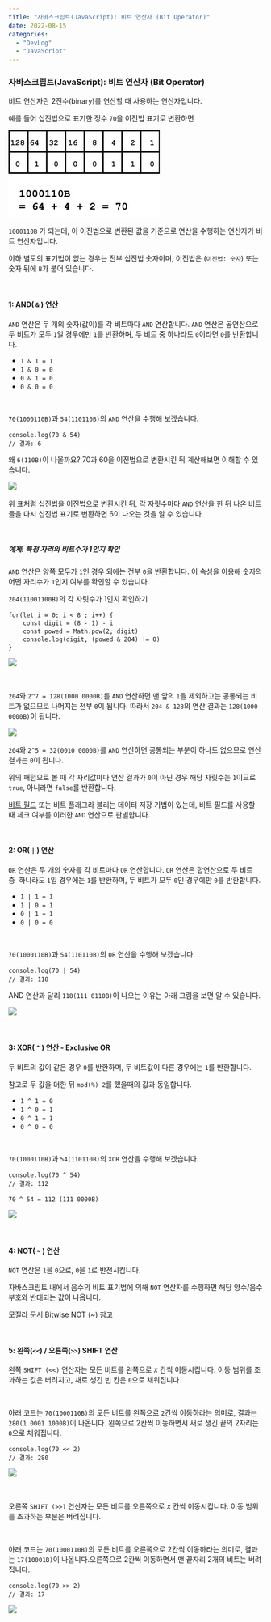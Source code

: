 ```yaml
---
title: "자바스크립트(JavaScript): 비트 연산자 (Bit Operator)"
date: 2022-08-15
categories: 
  - "DevLog"
  - "JavaScript"
---
```


### **자바스크립트(JavaScript): 비트 연산자 (Bit Operator)**

비트 연산자란 2진수(binary)를 연산할 때 사용하는 연산자입니다.

예를 들어 십진법으로 표기한 정수 `70`을 이진법 표기로 변환하면

 ![](/assets/img/wp-content/uploads/2022/08/binary1.webp)

`1000110B` 가 되는데, 이 이진법으로 변환된 값을 기준으로 연산을 수행하는 연산자가 비트 연산자입니다.

이하 별도의 표기법이 없는 경우는 전부 십진법 숫자이며, 이진법은 (`이진법: 숫자`) 또는 숫자 뒤에 `B`가 붙어 있습니다.

 

#### **1: AND( `&` ) 연산**

`AND` 연산은 두 개의 숫자(값이)를 각 비트마다 `AND` 연산합니다. `AND` 연산은 곱연산으로 두 비트가 모두 `1`일 경우에만 `1`를 반환하며, 두 비트 중 하나라도 `0`이라면 `0`를 반환합니다.

- `1 & 1 = 1`
- `1 & 0 = 0`
- `0 & 1 = 0`
- `0 & 0 = 0`

 

`70(1000110B)`과 `54(110110B)`의 `AND` 연산을 수행해 보겠습니다.

```
console.log(70 & 54)
// 결과: 6
```

왜 `6(110B)`이 나올까요? 70과 60을 이진법으로 변환시킨 뒤 계산해보면 이해할 수 있습니다.

 ![](/assets/img/wp-content/uploads/2022/08/스크린샷-2022-08-16-오전-1.53.15.png)

위 표처럼 십진법을 이진법으로 변환시킨 뒤, 각 자릿수마다 `AND` 연산을 한 뒤 나온 비트들을 다시 십진법 표기로 변환하면 6이 나오는 것을 알 수 있습니다.

 

##### **예제: 특정 자리의 비트수가 1인지 확인**

`AND` 연산은 양쪽 모두가 `1`인 경우 외에는 전부 `0`을 반환합니다. 이 속성을 이용해 숫자의 어떤 자리수가 `1`인지 여부를 확인할 수 있습니다.

`204(11001100B)`의 각 자릿수가 1인지 확인하기

```
for(let i = 0; i < 8 ; i++) {
    const digit = (8 - 1) - i
    const powed = Math.pow(2, digit)
    console.log(digit, (powed & 204) != 0)
}

```

 ![](/assets/img/wp-content/uploads/2022/08/스크린샷-2022-08-16-오전-2.03.08.png)

 

`204`와 `2^7 = 128(1000 0000B)`를 `AND` 연산하면 맨 앞의 `1`을 제외하고는 공통되는 비트가 없으므로 나머지는 전부 `0`이 됩니다. 따라서 `204 & 128`의 연산 결과는 `128(1000 0000B)`이 됩니다.

 ![](/assets/img/wp-content/uploads/2022/08/스크린샷-2022-08-16-오전-2.06.37.png)

`204`와 `2^5 = 32(0010 0000B)`를 `AND` 연산하면 공통되는 부분이 하나도 없으므로 연산 결과는 `0`이 됩니다.

위의 패턴으로 볼 때 각 자리값마다 연산 결과가 `0`이 아닌 경우 해당 자릿수는 `1`이므로 `true`, 아니라면 `false`를 반환합니다.

[비트 필드](https://ko.wikipedia.org/wiki/%EB%B9%84%ED%8A%B8_%ED%95%84%EB%93%9C) 또는 비트 플래그라 불리는 데이터 저장 기법이 있는데, 비트 필드를 사용할 때 체크 여부를 이러한 `AND` 연산으로 판별합니다.

 

#### **2: OR( `|` ) 연산**

`OR` 연산은 두 개의 숫자를 각 비트마다 `OR` 연산합니다. `OR` 연산은 합연산으로 두 비트 중  하나라도 `1`일 경우에는 `1`를 반환하며, 두 비트가 모두 `0`인 경우에만 `0`를 반환합니다.

- `1 | 1 = 1`
- `1 | 0 = 1`
- `0 | 1 = 1`
- `0 | 0 = 0`

 

`70(1000110B)`과 `54(110110B)`의 `OR` 연산을 수행해 보겠습니다.

```
console.log(70 | 54) 
// 결과: 118
```

AND 연산과 달리 `118(111 0110B)`이 나오는 이유는 아래 그림을 보면 알 수 있습니다.

 ![](/assets/img/wp-content/uploads/2022/08/스크린샷-2022-08-16-오전-2.15.03.png)

 

#### **3: XOR( `^` ) 연산 - Exclusive OR**

두 비트의 값이 같은 경우 `0`를 반환하며, 두 비트값이 다른 경우에는 `1`를 반환합니다.

참고로 두 값을 더한 뒤 `mod(%) 2`를 했을때의 값과 동일합니다.

- `1 ^ 1 = 0`
- `1 ^ 0 = 1`
- `0 ^ 1 = 1`
- `0 ^ 0 = 0`

 

`70(1000110B)`과 `54(110110B)`의 `XOR` 연산을 수행해 보겠습니다.

```
console.log(70 ^ 54) 
// 결과: 112
```

`70 ^ 54 = 112 (111 0000B)`

 ![](/assets/img/wp-content/uploads/2022/08/스크린샷-2022-08-16-오전-2.54.49.jpg)

 

#### **4: NOT( `~` ) 연산**

`NOT` 연산은 `1`을 `0`으로, `0`을 `1`로 반전시킵니다.

자바스크립트 내에서 음수의 비트 표기법에 의해 `NOT` 연산자를 수행하면 해당 양수/음수 부호와 반대되는 값이 나옵니다.

[모질라 문서 Bitwise NOT (~) 참고](https://developer.mozilla.org/en-US/docs/Web/JavaScript/Reference/Operators/Bitwise_NOT)

 

#### **5: 왼쪽(`<<`) / 오른쪽(`>>`) SHIFT 연산**

왼쪽 `SHIFT (<<)` 연산자는 모든 비트를 왼쪽으로 _x_ 칸씩 이동시킵니다. 이동 범위를 초과하는 값은 버려지고, 새로 생긴 빈 칸은 `0`으로 채워집니다.

 

아래 코드는 `70(1000110B)`의 모든 비트를 왼쪽으로 `2`칸씩 이동하라는 의미로, 결과는 `280(1 0001 1000B)`이 나옵니다. 왼쪽으로 2칸씩 이동하면서 새로 생긴 끝의 2자리는 `0`으로 채워집니다.

```
console.log(70 << 2) 
// 결과: 280
```

 ![](/assets/img/wp-content/uploads/2022/08/스크린샷-2022-08-16-오전-2.39.54.png)

 

오른쪽 `SHIFT (>>)` 연산자는 모든 비트를 오른쪽으로 _x_ 칸씩 이동시킵니다. 이동 범위를 초과하는 부분은 버려집니다.

 

아래 코드는 `70(1000110B)`의 모든 비트를 오른쪽으로 2칸씩 이동하라는 의미로, 결과는 `17(10001B)`이 나옵니다.오른쪽으로 2칸씩 이동하면서 맨 끝자리 2개의 비트는 버려집니다..

```
console.log(70 >> 2) 
// 결과: 17
```

 ![](/assets/img/wp-content/uploads/2022/08/스크린샷-2022-08-16-오전-2.44.37.png)
